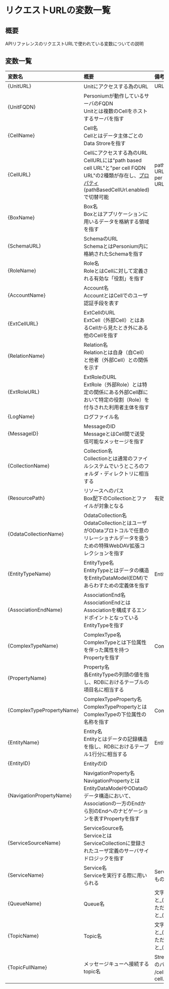 # リクエストURLの変数一覧
## 概要
APIリファレンスのリクエストURLで使われている変数についての説明

## 変数一覧

|変数名|概要|備考|
|:--|:--|:--|
|{UnitURL}|Unitにアクセスする為のURL|URL:https&#58;//{UnitFQDN}/|
|{UnitFQDN}|Personiumが動作しているサーバのFQDN<br>Unitとは複数のCellをホストするサーバを指す||
|{CellName}|Cell名<br>Cellとはデータ主体ごとのData Stroreを指す||
|{CellURL}|Cellにアクセスする為のURL<br>CellURLには"path based cell URL"と"per cell FQDN URL"の2種類が存在し、[プロパティ](../../server-operator/unit_config_list.md)(pathBasedCellUrl.enabled)で切替可能|path based cell URL:https&#58;//{UnitFQDN}/{CellName}/<br>per cell FQDN URL:https&#58;//{CellName}.{UnitFQDN}/|
|{BoxName}|Box名<br>Boxとはアプリケーションに用いるデータを格納する領域を指す||
|{SchemaURL}|SchemaのURL<br>SchemaとはPersonium内に格納されたSchemaを指す||
|{RoleName}|Role名<br>RoleとはCellに対して定義される有効な「役割」を指す||
|{AccountName}|Account名<br>AccountとはCellでのユーザ認証手段を表す||
|{ExtCellURL}|ExtCellのURL<br>ExtCell（外部Cell）とはあるCellから見たとき外にある他のCellを指す||
|{RelationName}|Relation名<br>Relationとは自身（自Cell）と他者（外部Cell）との関係を示す||
|{ExtRoleURL}|ExtRoleのURL<br>ExtRole（外部Role）とは特定の関係にある外部Cell群において特定の役割（Role）を付与された利用者主体を指す||
|{LogName}|ログファイル名||
|{MessageID}|MessageのID<br>MessageとはCell間で送受信可能なメッセージを指す||
|{CollectionName}|Collection名<br>Collectionとは通常のファイルシステムでいうところのフォルダ・ディレクトリに相当する||
|{ResourcePath}|リソースへのパス<br>Box配下のCollectionとファイルが対象となる|有効値 桁数:1&#65374;256|
|{OdataCollectionName}|OdataCollection名<br>OdataCollectionとはユーザがODataプロトコルで任意のリレーショナルデータを扱うための特殊WebDAV拡張コレクションを指す||
|{EntityTypeName}|EntityType名<br>EntityTypeとはデータの構造をEntityDataModel(EDM)であらわすための定義体を指す|Entityの上位概念|
|{AssociationEndName}|AssociationEnd名<br>AssociationEndとはAssociationを構成するエンドポイントとなっているEntityTypeを指す||
|{ComplexTypeName}|ComplexType名<br>ComplexTypeとは下位属性を伴った属性を持つPropertyを指す|ComplexTypePropertyの上位概念|
|{PropertyName}|Property名<br>各EntityTypeの列頭の値を指し、RDBにおけるテーブルの項目名に相当する||
|{ComplexTypePropertyName}|ComplexTypeProperty名<br>ComplexTypePropertyとはComplexTypeの下位属性の名称を指す|ComplexTypeの下位属性|
|{EntityName}|Entity名<br>Entityとはデータの記録構造を指し、RDBにおけるテーブル1行分に相当する|EntityTypeの下位属性|
|{EntityID}|EntityのID||
|{NavigationPropertyName}|NavigationProperty名<br>NavigationPropertyとはEntityDataModelやODataのデータ構造において、Associationの一方のEndから別のEndへのナビゲーションを表すPropertyを指す||
|{ServiceSourceName}|ServiceSource名<br>ServiceとはServiceCollectionに登録されたユーザ定義のサーバサイドロジックを指す||
|{ServiceName}|Service名<br>Serviceを実行する際に用いられる|ServiceSource名から拡張子を除いたもの|
|{QueueName}|Queue名|文字種:半角英数字と-(半角ハイフン)と_(半角アンダーバー)<br>ただし、先頭文字に-(半角ハイフン)と_(半角アンダーバー)は指定不|
|{TopicName}|Topic名|文字種:半角英数字と-(半角ハイフン)と_(半角アンダーバー)<br>ただし、先頭文字に-(半角ハイフン)と_(半角アンダーバー)は指定不可|
|{TopicFullName}|メッセージキューへ接続するtopic名|Stream Collectionにおけるtopic指定のパスの'/'を'.'に変更したものを指定<br>/cell/box/col/topic/nameであれば、cell.box.col.topic.name|
